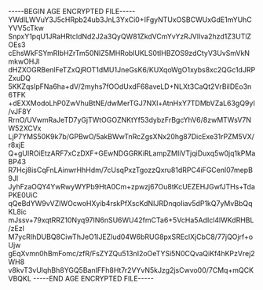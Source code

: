 -----BEGIN AGE ENCRYPTED FILE-----
YWdlLWVuY3J5cHRpb24ub3JnL3YxCi0+IFgyNTUxOSBCWUxGdE1mYUhCYVV5cTkw
SnpxY1pqU1JRaHRtcldNd2J2a3QyQW81ZkdVCmYvYzRJVlIva2hzd1Z3UTlZOEs3
cEhsWkFSYmRIbHZrTm50NlZ5MHRoblUKLS0tIHBZOS9zdCtyV3UvSmVkNmkwOHJl
dHZXOGRBenlFeTZxQjROT1dMU1JneGsK6/KUXqoWgO1xybs8xc2QGc1dJRPZxuDQ
5KKZqsIpFNa6ha+dV/2myhs7fOOdUxdF68aveLD+NLXt3CaQt2VrBilDEo3n6TFK
+dEXXModoLhP0ZwVhuBtNE/dwMerTGJ7NXl+AtnHxY7TDMbVZaL63gQ9yI/vJF8Y
RrnO/UVwmRaJeTD7yGjTWtOGOZNKtYf53dybzFrBgcYhV6/8zwMTWsV7NW52XCVx
LjP7YMS50K9k7b/GPBwO/5akBWwTnRcZgsXNx20hg87DicExe31rPZM5VX/r8xjE
Q+gUIROiEtzARF7xCzDXF+GEwNDGGRKiRLampZMIiVTjqiDuxq5w0jq1kPMaBP43
R7Hcj8isCqFnLAinwrHhHdm/7cUsqPxzTgozzQxru81dRPC4iFGCenl07mepB9Jl
JyhFzaOQY4YwRwyWYPb9HtA0Cm+zpwzj67Ou8tKcUEZEHJGwfJTHs+TdaPKE0UiC
qQeBdYW9vVZIWOcwoHXyib4rskPfXscKdNIJRDnqoIiav5dP1kQ7yMvBbQqKL8ic
mJssv+79xqtRRZ10Nyq97IN6nSU6WU42fmCTa6+5VcHa5AdIcl4lWKdRHBL/zEzl
M7ycRIhDUBQ8CiwThJeO1lJEZlud04W6bRUG8pxSREclXjCbC8/77jQOjrf+oUjw
gEqXvmn0hBmFomc/zfR/FsZYZQu513nI2oOeTYSi5N0CQvaQiKf4hKPzVrej2WH8
v8kvT3vUlqhBh8YGQ5BanIFFh8Ht7r2VYvN5kJzg2jsCwvo00/7CMq+mQCKVBQKL
-----END AGE ENCRYPTED FILE-----
